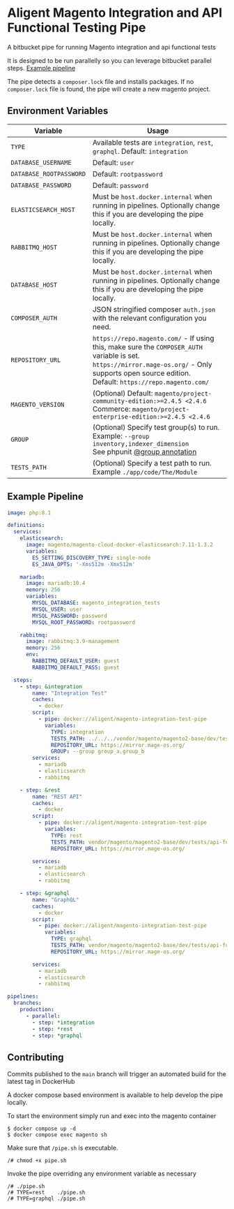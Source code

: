 # Aligent Magento Integration and API Functional Testing Pipe

A bitbucket pipe for running Magento integration and api functional tests 

It is designed to be run parallelly so you can leverage bitbucket parallel steps. [Example pipeline](#example-pipeline)

The pipe detects a `composer.lock` file and installs packages. If no `composer.lock` file is found, the pipe will create
a new magento project.

## Environment Variables

| Variable              | Usage                                                                                                                                                      |
|-----------------------|------------------------------------------------------------------------------------------------------------------------------------------------------------|
| `TYPE`                  | Available tests are `integration`, `rest`, `graphql`. Default: `integration`                                                       |
| `DATABASE_USERNAME`     | Default: `user`                                                                                                                                            |
| `DATABASE_ROOTPASSWORD` | Default: `rootpassword`                                                                                                                                    |
| `DATABASE_PASSWORD`     | Default: `password`                                                                                                                                        |
| `ELASTICSEARCH_HOST`    | Must be `host.docker.internal` when running in pipelines. Optionally change this if you are developing the pipe locally.                                   |
| `RABBITMQ_HOST`         | Must be `host.docker.internal` when running in pipelines. Optionally change this if you are developing the pipe locally.                                   |
| `DATABASE_HOST`         | Must be `host.docker.internal` when running in pipelines. Optionally change this if you are developing the pipe locally.                                   |
| `COMPOSER_AUTH`         | JSON stringified composer `auth.json` with the relevant configuration you need.                                                                            |
| `REPOSITORY_URL`        | `https://repo.magento.com/` - If using this, make sure the `COMPOSER_AUTH` variable is set. <br>  `https://mirror.mage-os.org/` - Only supports open source edition. <br> Default: `https://repo.magento.com/` |
| `MAGENTO_VERSION`       | (Optional) Default: `magento/project-community-edition:>=2.4.5 <2.4.6` <br> Commerce: `magento/project-enterprise-edition:>=2.4.5 <2.4.6`                                                                                  |
| `GROUP`                 | (Optional) Specify test group(s) to run. Example: `--group inventory,indexer_dimension` <br> See phpunit [@group annotation](https://phpunit.readthedocs.io/en/9.5/annotations.html#group)                                                                    |
| `TESTS_PATH`            | (Optional) Specify a test path to run. Example `./app/code/The/Module`                                                                                     |

## Example Pipeline
```yml
image: php:8.1

definitions:
  services:
    elasticsearch:
      image: magento/magento-cloud-docker-elasticsearch:7.11-1.3.2
      variables:
        ES_SETTING_DISCOVERY_TYPE: single-node
        ES_JAVA_OPTS: '-Xms512m -Xmx512m'

    mariadb:
      image: mariadb:10.4
      memory: 256
      variables:
        MYSQL_DATABASE: magento_integration_tests
        MYSQL_USER: user
        MYSQL_PASSWORD: password
        MYSQL_ROOT_PASSWORD: rootpassword

    rabbitmq:
      image: rabbitmq:3.9-management
      memory: 256
      env:
        RABBITMQ_DEFAULT_USER: guest
        RABBITMQ_DEFAULT_PASS: guest

  steps:
    - step: &integration
        name: "Integration Test"
        caches:
          - docker
        script:
          - pipe: docker://aligent/magento-integration-test-pipe
            variables:
              TYPE: integration
              TESTS_PATH: ../../../vendor/magento/magento2-base/dev/tests/integration/testsuite/Magento/Framework/MessageQueue/TopologyTest.php
              REPOSITORY_URL: https://mirror.mage-os.org/
              GROUP: --group group_a,group_b
        services: 
          - mariadb
          - elasticsearch
          - rabbitmq

    - step: &rest
        name: "REST API"
        caches:
          - docker
        script:
          - pipe: docker://aligent/magento-integration-test-pipe
            variables:
              TYPE: rest
              TESTS_PATH: vendor/magento/magento2-base/dev/tests/api-functional/testsuite/Magento/Directory/Api/CurrencyInformationAcquirerTest.php
              REPOSITORY_URL: https://mirror.mage-os.org/

        services: 
          - mariadb
          - elasticsearch
          - rabbitmq

    - step: &graphql
        name: "GraphQL"
        caches:
          - docker
        script:
          - pipe: docker://aligent/magento-integration-test-pipe
            variables:
              TYPE: graphql
              TESTS_PATH: vendor/magento/magento2-base/dev/tests/api-functional/testsuite/Magento/GraphQl/Directory/CurrencyTest.php
              REPOSITORY_URL: https://mirror.mage-os.org/

        services: 
          - mariadb
          - elasticsearch
          - rabbitmq

pipelines:
  branches:
    production:
      - parallel:
        - step: *integration
        - step: *rest
        - step: *graphql
```

## Contributing

Commits published to the `main` branch will trigger an automated build for the latest tag in DockerHub

A docker compose based environment is available to help develop the pipe locally.

To start the environment simply run and exec into the magento container

```shell
$ docker compose up -d
$ docker compose exec magento sh
```

Make sure that `/pipe.sh` is executable.

```shell
/# chmod +x pipe.sh
```

Invoke the pipe overriding any environment variable as necessary

```shell
/# ./pipe.sh
/# TYPE=rest    ./pipe.sh
/# TYPE=graphql ./pipe.sh
```